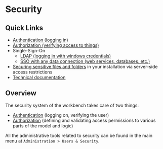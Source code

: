 # Security

## Quick Links

- [Authentication (logging in)](Authentication/index.md)
- [Authorization (verifying access to things)](Authorization/index.md)
- Single-Sign-On
    - [LDAP (logging in with windows credentials)](Authentication/LDAP.md)
    - [SSO with any data connection (web services, databases, etc.)](Authentication/SSO_with_any_data_connection.md)
- [Securing sensitive files and folders](Securing_installation_folders.md) in your installation via server-side access restrictions
- [Technical documentation](../developer_docs/Security/index.md)

## Overview

The security system of the workbench takes care of two things:

- [Authentication](Authentication/index.md) (logging on, verifying the user)
- [Authorization](Authorization/index.md) (defining and validating access permissions to various parts of the model and logic)

All the administrative tools related to security can be found in the main menu at `Administration > Users & Security`.